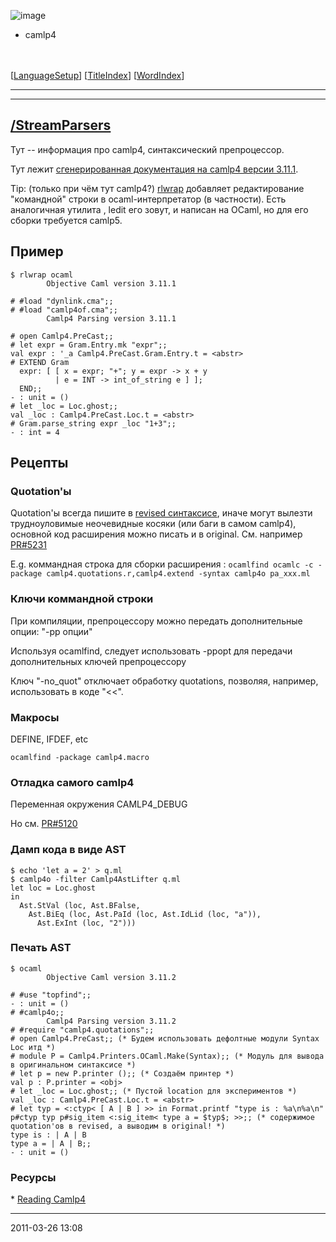 ![image](logo.png)
-   camlp4

\
\
 [[LanguageSetup](LanguageSetup.html)] [[TitleIndex](TitleIndex.html)]
[[WordIndex](WordIndex.html)]

* * * * *

  -------------------------------------------------------------
  [/StreamParsers](camlunity.ru/camlp4(2f)StreamParsers.html)
  -------------------------------------------------------------

Тут -- информация про camlp4, синтаксический препроцессор.

Тут лежит [сгенерированная документация на camlp4 версии
3.11.1](http://camlunity.ru/camlp4/).

Tip: (только при чём тут camlp4?)
[rlwrap](http://utopia.knoware.nl/~hlub/uck/rlwrap/) добавляет
редактирование "командной" строки в ocaml-интерпретатор (в частности).
Есть аналогичная утилита , ledit его зовут, и написан на OCaml, но для
его сборки требуется camlp5.

## Пример

    $ rlwrap ocaml
            Objective Caml version 3.11.1

    # #load "dynlink.cma";;
    # #load "camlp4of.cma";;
            Camlp4 Parsing version 3.11.1

    # open Camlp4.PreCast;;
    # let expr = Gram.Entry.mk "expr";;
    val expr : '_a Camlp4.PreCast.Gram.Entry.t = <abstr>
    # EXTEND Gram
      expr: [ [ x = expr; "+"; y = expr -> x + y
              | e = INT -> int_of_string e ] ];
      END;;
    - : unit = ()
    # let _loc = Loc.ghost;;
    val _loc : Camlp4.PreCast.Loc.t = <abstr>
    # Gram.parse_string expr _loc "1+3";;
    - : int = 4

## Рецепты

### Quotation'ы

Quotation'ы всегда пишите в [revised
синтаксисе](camlunity.ru/RevisedSyntax.html), иначе могут вылезти
трудноуловимые неочевидные косяки (или баги в самом camlp4), основной
код расширения можно писать и в original. См. например
[PR\#5231](http://caml.inria.fr/mantis/view.php?id=5231)

E.g. коммандная строка для сборки расширения :
`ocamlfind ocamlc -c -package camlp4.quotations.r,camlp4.extend -syntax camlp4o pa_xxx.ml`

### Ключи коммандной строки

При компиляции, препроцессору можно передать дополнительные опции: "-pp
опции"

Используя ocamlfind, следует использовать -ppopt для передачи
дополнительных ключей препроцессору

Ключ "-no\_quot" отключает обработку quotations, позволяя, например,
использовать в коде "<<".

### Макросы

DEFINE, IFDEF, etc

`ocamlfind -package camlp4.macro`

### Отладка самого camlp4

Переменная окружения CAMLP4\_DEBUG

Но см. [PR\#5120](http://caml.inria.fr/mantis/view.php?id=5120)

### Дамп кода в виде AST

    $ echo 'let a = 2' > q.ml
    $ camlp4o -filter Camlp4AstLifter q.ml 
    let loc = Loc.ghost
    in
      Ast.StVal (loc, Ast.BFalse,
        Ast.BiEq (loc, Ast.PaId (loc, Ast.IdLid (loc, "a")),
          Ast.ExInt (loc, "2")))

### Печать AST

    $ ocaml
            Objective Caml version 3.11.2

    # #use "topfind";;
    - : unit = ()
    # #camlp4o;;
            Camlp4 Parsing version 3.11.2
    # #require "camlp4.quotations";;
    # open Camlp4.PreCast;; (* Будем использовать дефолтные модули Syntax Loc итд *)
    # module P = Camlp4.Printers.OCaml.Make(Syntax);; (* Модуль для вывода в оригинальном синтаксисе *)
    # let p = new P.printer ();; (* Создаём принтер *)
    val p : P.printer = <obj>
    # let _loc = Loc.ghost;; (* Пустой location для экспериментов *)
    val _loc : Camlp4.PreCast.Loc.t = <abstr>
    # let typ = <:ctyp< [ A | B ] >> in Format.printf "type is : %a\n%a\n" p#ctyp typ p#sig_item <:sig_item< type a = $typ$; >>;; (* содержимое quotation'ов в revised, а выводим в original! *)
    type is : | A | B
    type a = | A | B;;
    - : unit = ()

### Ресурсы

\* [Reading
Camlp4](http://ambassadortothecomputers.blogspot.com/p/reading-camlp4.html)

* * * * *

2011-03-26 13:08
